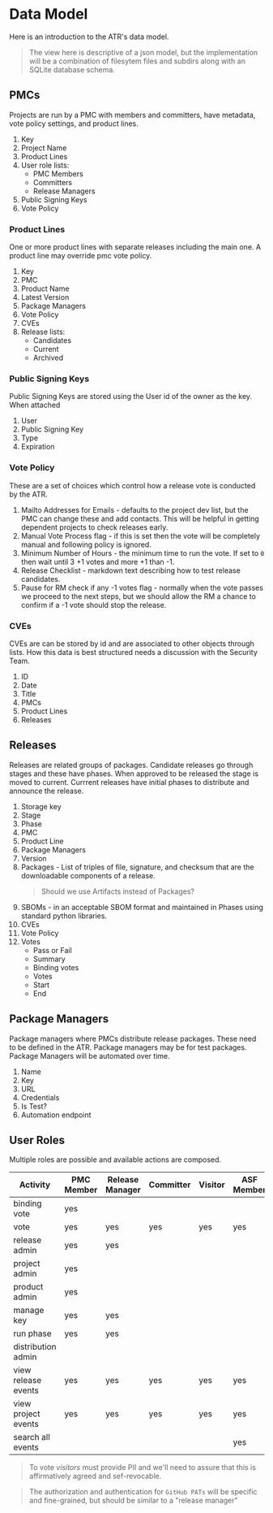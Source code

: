 # Data Model

Here is an introduction to the ATR's data model.

> The view here is descriptive of a json model, but the implementation will be a combination of filesytem files and subdirs along with an SQLite database schema.

## PMCs

Projects are run by a PMC with members and committers, have metadata, vote policy settings, and product lines.

1. Key
2. Project Name
9. Product Lines
4. User role lists:
   - PMC Members
   - Committers
   - Release Managers
5. Public Signing Keys
8. Vote Policy

### Product Lines

One or more product lines with separate releases including the main one. A product line may override pmc vote policy.

1. Key
2. PMC
3. Product Name
4. Latest Version
5. Package Managers
8. Vote Policy
9. CVEs
10. Release lists:
    - Candidates
    - Current
    - Archived

### Public Signing Keys

Public Signing Keys are stored using the User id of the owner as the key. When attached

1. User
2. Public Signing Key
3. Type
4. Expiration

### Vote Policy

These are a set of choices which control how a release vote is conducted by the ATR. 

1. Mailto Addresses for Emails - defaults to the project dev list, but the PMC can change these and add contacts.
   This will be helpful in getting dependent projects to check releases early.
3. Manual Vote Process flag - if this is set then the vote will be completely manual and following policy is ignored.
4. Minimum Number of Hours - the minimum time to run the vote. If set to `0` then wait until 3 +1 votes and more +1 than -1.
5. Release Checklist - markdown text describing how to test release candidates.
6. Pause for RM check if any -1 votes flag - normally when the vote passes we proceed to the next steps,
   but we should allow the RM a chance to confirm if a -1 vote should stop the release.

### CVEs

CVEs are can be stored by id and are associated to other objects through lists. How this data is best structured needs a discussion with the Security Team.

1. ID
2. Date
3. Title
4. PMCs
5. Product Lines
6. Releases

## Releases

Releases are related groups of packages. Candidate releases go through stages and these have phases.
When approved to be released the stage is moved to current.
Currrent releases have initial phases to distribute and announce the release.

1. Storage key
2. Stage
3. Phase
4. PMC
5. Product Line
6. Package Managers
3. Version
5. Packages - List of triples of file, signature, and checksum that are the downloadable components of a release.
   > Should we use Artifacts instead of Packages?
6. SBOMs - in an acceptable SBOM format and maintained in Phases using standard python libraries.
7. CVEs
8. Vote Policy
5. Votes
   - Pass or Fail
   - Summary
   - Binding votes
   - Votes
   - Start
   - End

## Package Managers

Package managers where PMCs distribute release packages. These need to be defined in the ATR.
Package managers may be for test packages. Package Managers will be automated over time.

1. Name
2. Key
3. URL
4. Credentials
5. Is Test?
6. Automation endpoint

## User Roles

Multiple roles are possible and available actions are composed.

| Activity   | PMC Member | Release Manager | Committer | Visitor | ASF Member | SysAdmin
| ---------- | ---------- | --------------- | --------- | ------- | ---------- | -----
| binding vote | yes |  | | |  | 
| vote         | yes | yes | yes | yes | yes | 
| release admin | yes | yes | | | | yes
| project admin | yes | | | | | yes
| product admin | yes | | | | | yes
| manage key | yes | yes | | | |
| run phase | yes | yes | | | | yes
| distribution admin | | | | | | yes
| view release events | yes | yes | yes | yes | yes | yes
| view project events | yes | yes | yes | yes | yes | yes
| search all events | | | | | yes | yes

> To vote _visitors_ must provide PII and we'll need to assure that this is affirmatively agreed and sef-revocable.

> The authorization and authentication for `GitHub PATs` will be specific and fine-grained, but should be similar to a "release manager"
